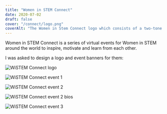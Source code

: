 ```yaml
---
title: "Women in STEM Connect"
date: 2020-07-02
draft: false
cover: "/connect/logo.png"
coverAlt: "The Women in Stem Connect logo which consists of a two-tone light blue bubble on a dark blue background. The bubble contains the text W in Stem Connect in block capitals in white and red to match the Edinburgh University Women in Stem logo. On the left side of the bubble are some light blue dots connected by diagonal lines and on the right are light blue shapes forming the corners of a cube."
---
```


Women in STEM Connect is a series of virtual events for Women in STEM around the world to inspire, motivate and learn from each other.

I was asked to design a logo and event banners for them:

![WiSTEM Connect logo](/connect/logo.png)

![WiSTEM Connect event 1](/connect/event-1.png)

![WiSTEM Connect event 2](/connect/event-2.png)

![WiSTEM Connect event 2 bios](/connect/event-2-bios.png)

![WiSTEM Connect event 3](/connect/event-3.png)
